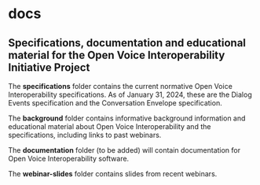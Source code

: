 # docs
## Specifications, documentation and educational material for the Open Voice Interoperability Initiative Project

The **specifications** folder contains the current normative Open Voice Interoperability specifications. As of January 31, 2024, these are the Dialog Events specification and the Conversation Envelope specification.

The **background** folder contains informative background information and educational material about Open Voice Interoperability and the specifications, including links to past webinars.

The **documentation** folder (to be added) will contain documentation for Open Voice Interoperability software. 

The **webinar-slides** folder contains slides from recent webinars.
